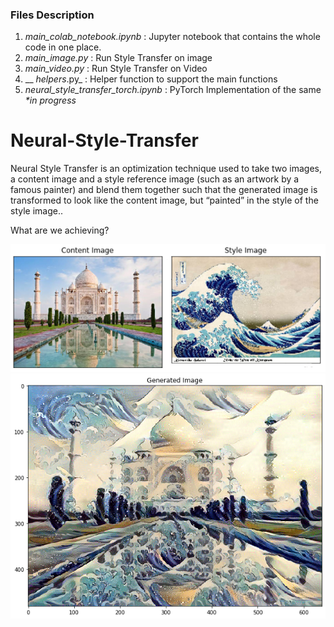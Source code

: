 ### Files Description
1) _main_colab_notebook.ipynb_         : Jupyter notebook that contains the whole code in one place.
2) _main_image.py_                     : Run Style Transfer on image
3) _main_video.py_                     : Run Style Transfer on Video
4) __ _helpers_.py_                    : Helper function to support the main functions
5) _neural_style_transfer_torch.ipynb_ : PyTorch Implementation of the same _*in progress_

# Neural-Style-Transfer
Neural Style Transfer is an optimization technique used to take two images, a content image and a style reference image (such as an artwork by a famous painter) and blend them together such that the generated image is transformed to look like the content image, but “painted” in the style of the style image..

What are we achieving?

![](input.PNG)
![](output.png)
